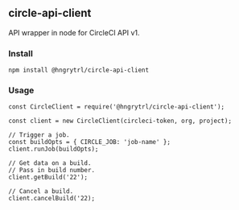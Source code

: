 ## circle-api-client

API wrapper in node for CircleCI API v1.

### Install
`npm install @hngrytrl/circle-api-client`

### Usage
```
const CircleClient = require('@hngrytrl/circle-api-client');

const client = new CircleClient(circleci-token, org, project);

// Trigger a job.
const buildOpts = { CIRCLE_JOB: 'job-name' };
client.runJob(buildOpts);

// Get data on a build.
// Pass in build number.
client.getBuild('22');

// Cancel a build.
client.cancelBuild('22);
```
